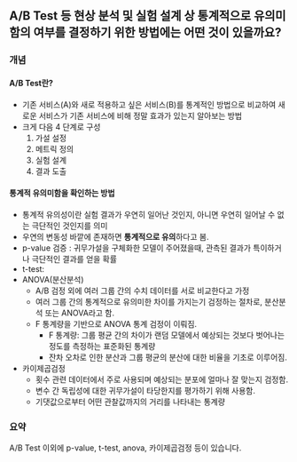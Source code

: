 ## **A/B Test 등 현상 분석 및 실험 설계 상 통계적으로 유의미함의 여부를 결정하기 위한 방법에는 어떤 것이 있을까요?**

### **개념**
#### **A/B Test란?**
* 기존 서비스(A)와 새로 적용하고 싶은 서비스(B)를 통계적인 방법으로 비교하여 새로운 서비스가 기존 서비스에 비해 정말 효과가 있는지 알아보는 방법
* 크게 다음 4 단계로 구성
    1. 가설 설정
    2. 메트릭 정의
    3. 실험 설계
    4. 결과 도출 
#### **통계적 유의미함을 확인하는 방법**
* 통계적 유의성이란 실험 결과가 우연히 일어난 것인지, 아니면 우연히 일어날 수 없는 극단적인 것인지를 의미
* 우연의 변동성 바깥에 존재하면 **통계적으로 유의**하다고 봄. 
* p-value 검증 : 귀무가설을 구체화한 모델이 주어졌을때, 관측된 결과가 특이하거나 극단적인 결과를 얻을 확률 
* t-test: 
* ANOVA(분산분석)
    * A/B 검정 외에 여러 그룹 간의 수치 데이터를 서로 비교한다고 가정
    * 여러 그룹 간의 통계적으로 유의미한 차이를 가지는기 검정하는 절차로, 분산분석 또는 ANOVA라고 함. 
    * F 통계량을 기반으로 ANOVA 통계 검정이 이뤄짐. 
        * F 통계량: 그룹 평균 간의 차이가 랜덤 모델에서 예상되는 것보다 벗어나는 정도를 측정하는 표준화된 통계량 
        * 잔차 오차로 인한 분산과 그룹 평균의 분산에 대한 비율을 기초로 이루어짐. 
* 카이제곱검정
    * 횟수 관련 데이터에서 주로 사용되며 예상되는 분포에 얼마나 잘 맞는지 검정함. 
    * 변수 간 독립성에 대한 귀무가설이 타당한지를 평가하기 위해 사용함. 
    * 기댓값으로부터 어떤 관찰값까지의 거리를 나타내는 통계량
### **요약**
A/B Test 이외에 p-value, t-test, anova, 카이제곱검정 등이 있습니다. 